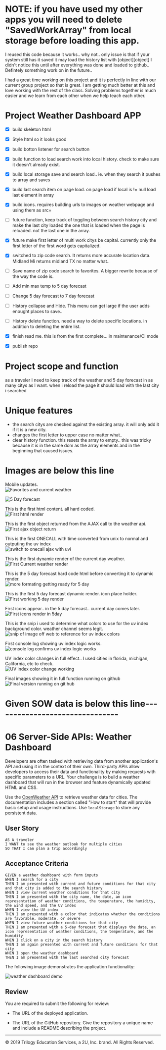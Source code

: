 # NOTE: if you have used my other apps you will need to delete "SavedWorkArray" from local storage before loading this app.
I reused this code because it works.. why not.. only issue is that if your system still has it saved it may load the history list with [object][object]
I didn't notice this until after everything was done and loaded to github.. Defintely something work on in the future..

I had a great time working on this project and it is perfectly in line with our current group project so that is great. I am getting much better at this and love working with the rest of the class. Solving problems together is much easier and we learn from each other when we help teach each other. 

# Project Weather Dashboard APP


- [X] build skeleton html
- [X] Style html so it looks good
- [X] build botton listener for search button
- [X] build function to load search work into local history. check to make sure it doesn't already exist. 
- [X] build local storage save and search load.. ie. when they search it pushes to array and saves
- [X] build last search item on page load. on page load if local is != null load  last element in array
- [X] build icons. requires building urls to images on weather webpage and using them as src=
- [ ] future function, keep track of toggling between search history city and make the last city loaded the one that is loaded when the page is reloaded. not the last one in the array.
- [X] future make first letter of multi work citys be capital. currently only the first letter of the first word gets capitalized.
- [X] switched to zip code search. It returns more accurate location data. Midland Mi returns midland TX no matter what..
- [ ] Save name of zip code search to favorites. A bigger rewrite because of the way the code is. 
- [ ] Add min max temp to 5 day forecast
- [ ] Change 5 day forecast to 7 day forecast
- [ ] History collapse and Hide. This menu can get large if the user adds enought places to save.. 
- [ ] History delete function. need a way to delete specific locations. in addition to deleting the entire list.

- [X] finish read me. this is from the first complete... in maintenance/CI mode
- [X] publish repo

# Project scope and function
as a traveler I need to keep track of the weather and 5 day forecast in as many citys as I want. 
when i reload the page it should load with the last city i searched

# Unique features
- the search citys are checked against the existing array. it will only add it if it is a new city.
- changes the first letter to upper case no matter what.. 
- clear history function. this resets the array to empty.. this was tricky because it is in the same dom as the array elements and in the beginning that caused issues.


# Images are below this line
Mobile updates. <br>
![Favorites and current weather](./Assets/MobileVersion2-1-30-21.JPG)

![5 Day forecast](./Assets/MobileVersion2-2-1-30-21.JPG)

This is the first html content. all hard coded. <br>
![First html render](./Assets/FirstHtmlRender.JPG)

This is the first object returned from the AJAX call to the weather api. <br>
![First ajax object return](./Assets/FirstAJAXresponse.JPG)

This is the first ONECALL with time converted from unix to normal and outputing the uv index <br>
![switch to onecall ajax with uvi](./Assets/AjaxOneCallwithUVI.JPG)

This is the first dynamic render of the current day weather. <br>
![First Current weather render](./Assets/FirstCurrentDayRender.JPG)

This is the 5 day forecast hard code html before converting it to dynamic render. <br>
![more formating getting ready for 5 day](./Assets/AfterCurRenderB45day.JPG)

This is the first 5 day forecast dynamic render. icon place holder. <br>
![First working 5 day render](./Assets/FirstWokingCurand5Day.JPG)

First icons appear.. in the 5 day forecast.. current day comes later. <br>
![First icons render in 5day](./Assets/1stIconsIN5dayforecast.JPG)

This is the snip i used to determine what colors to use for the uv index background color. weather channel seems legit. <br>
![snip of image off web to reference for uv index colors](./Assets/UVindexColorScheme.JPG)

First console log showing uv index logic works.  <br>
![console log confirms uv index logic works](./Assets/UVIiflogicworkingb4colorrender.JPG)

UV index color changes in full effect.. I used cities in florida, michigan, California, etc to check. <br>
![UV index color change working](./Assets/UVIcolorChangeComplete.JPG)

Final images showing it in full function running on github <br>
![Final version running on git hub](./Assets/FinalRunningOnGitHub.JPG)



# Given SOW data is below this line-------------------------------

# 06 Server-Side APIs: Weather Dashboard

Developers are often tasked with retrieving data from another application's API and using it in the context of their own. Third-party APIs allow developers to access their data and functionality by making requests with specific parameters to a URL. Your challenge is to build a weather dashboard that will run in the browser and feature dynamically updated HTML and CSS.

Use the [OpenWeather API](https://openweathermap.org/api) to retrieve weather data for cities. The documentation includes a section called "How to start" that will provide basic setup and usage instructions. Use `localStorage` to store any persistent data.

## User Story

```
AS A traveler
I WANT to see the weather outlook for multiple cities
SO THAT I can plan a trip accordingly
```

## Acceptance Criteria

```
GIVEN a weather dashboard with form inputs
WHEN I search for a city
THEN I am presented with current and future conditions for that city and that city is added to the search history
WHEN I view current weather conditions for that city
THEN I am presented with the city name, the date, an icon representation of weather conditions, the temperature, the humidity, the wind speed, and the UV index
WHEN I view the UV index
THEN I am presented with a color that indicates whether the conditions are favorable, moderate, or severe
WHEN I view future weather conditions for that city
THEN I am presented with a 5-day forecast that displays the date, an icon representation of weather conditions, the temperature, and the humidity
WHEN I click on a city in the search history
THEN I am again presented with current and future conditions for that city
WHEN I open the weather dashboard
THEN I am presented with the last searched city forecast
```

The following image demonstrates the application functionality:

![weather dashboard demo](./Assets/06-server-side-apis-homework-demo.png)

## Review

You are required to submit the following for review:

* The URL of the deployed application.

* The URL of the GitHub repository. Give the repository a unique name and include a README describing the project.

- - -
© 2019 Trilogy Education Services, a 2U, Inc. brand. All Rights Reserved.
